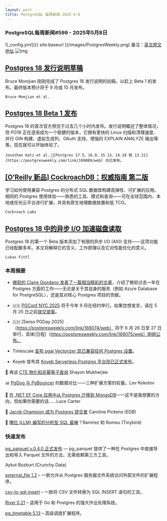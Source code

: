 ```yaml
---
layout: post
title: PostgreSQL 每周新闻 2025-5-8
---
```

### PostgreSQL每周新闻#599 - 2025年5月8日
![_config.yml]({{ site.baseurl }}/images/PostgresWeekly.png)
备注：[英文原文地址](https://postgresweekly.com/issues/598)
![img](https://res.cloudinary.com/cpress/image/upload/w_1280,e_sharpen:60,q_auto/omacmxvsxigzrz01yepn.jpg)
## [Postgres 18 发行说明草稿](https://postgresweekly.com/link/169068/web)
Bruce Momjian 刚刚完成了 Postgres 18 发行说明的初稿，以赶上 Beta 1 的发布。最终版本预计将于 9 月或 10 月发布。

`Bruce Momjian et al.`

## [Postgres 18 Beta 1 发布](https://postgresweekly.com/link/169088/web)
Postgres 18 的首次官方预览于过去几个小时内发布。发行说明概述了整体情况，但 PG18 正在逐渐成为一个稳健的版本，它拥有更快的 Linux 扫描和清理速度、并行 GIN 构建、虚拟生成列、OAuth 支持、增强的 EXPLAIN ANALYZE 输出等等。现在就可以开始体验了。


`Jonathan Katz et al.`
`📢[Postgres 17.5、16.9、15.13、14.18 和 13.21](https://postgresweekly.com/link/169089/web) 也已发布。`

## [[O’Reilly 新品] CockroachDB：权威指南 第二版](https://postgresweekly.com/link/168700/web)
学习如何使用兼容 Postgres 的分布式 SQL 数据库构建高弹性、可扩展的应用。相同的 Postgres 使用体验——熟悉的工具、模式和查询——可在全球范围内、本地或任何云平台进行扩展，并具有原生地理数据放置和低 TCO。


`Cockroach Labs`
## [Postgres 18 中的异步 I/O 加速磁盘读取](https://postgresweekly.com/link/169070/web)
Postgres 18 的第一个 Beta 版本添加了有限的异步 I/O (AIO) 支持——这项功能已经酝酿多年。本文将解释它的含义、工作原理以及它对性能优化的意义。

`Lukas Fittl`

### **本周摘要**

* [微软的 Claire Giordano 发表了一篇相当精彩的文章](https://postgresweekly.com/link/169071/web)，介绍了微软过去一年在 Postgres 方面的工作——无论是关于其自身的服务（例如 Azure Database for PostgreSQL），还是其对核心 Postgres 项目的贡献。

* 🇺🇸 [PGConf NYC 2025](https://postgresweekly.com/link/169072/web) 将于今年 9 月在纽约举行。如果您想发言，请在 5 月 25 日之前[提交提案](https://postgresweekly.com/link/169073/web)。

* 🇨🇭 [Swiss PGDay 2025]（https://postgresweekly.com/link/169074/web） 将于 6 月 26 日至 27 日举行，具体[日程]（https://postgresweekly.com/link/169075/web）刚刚公布。

* Timescale [宣布 pgai Vectorizer 现已兼容任何 Postgres 设置](https://postgresweekly.com/link/169076/web)。

* Koyeb 宣布其 [Koyeb Serverless Postgres 平台现已正式发布](https://postgresweekly.com/link/169077/web)。

📄 再谈 [CTE 物化和非幂等子查询](https://postgresweekly.com/link/169078/web) Shayon Mukherjee

📊 [PgDog 与 PgBouncer](https://postgresweekly.com/link/169079/web) 的数据对比——三种扩展方案的较量。Lev Kokotov

📄 [在 .NET EF Core 应用中从 Postgres 迁移到 MongoDB](https://postgresweekly.com/link/169080/web)——这不是我想要的方向，但如果你需要的话……Luce Carter

📄 [Jacob Champion 成为 Postgres 提交者](https://postgresweekly.com/link/169081/web) Caroline Pickens (EDB)

📄 [哪位 (LLM) 编写的分析型 SQL 最棒](https://postgresweekly.com/link/169082/web)？Ramirez 和 Romeu (Tinybird)


### **快速发布**

[pg_parquet v.0.4.0 正式发布](https://postgresweekly.com/link/169083/web) — pg_parquet 提供了一种在 Postgres 中直接导出和导入 Parquet 文件的方法，无需依赖第三方工具。

Aykut Bozkurt (Crunchy Data)

[external_file 1.2](https://postgresweekly.com/link/169084/web) – 一款允许从 Postgres 服务器文件系统访问外部文件的扩展程序。

[csv-to-sql-insert](https://postgresweekly.com/link/169085/web) – 一款将 CSV 文件转换为 SQL INSERT 语句的工具。

[River 0.21](https://postgresweekly.com/link/169086/web) – 适用于 Go 和 Postgres 的强大作业处理系统。

[pg_timetable 5.13](https://postgresweekly.com/link/169087/web) – 高级调度扩展程序。